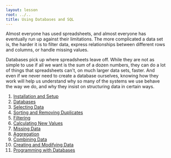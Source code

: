 ```yaml
---
layout: lesson
root: ../..
title: Using Databases and SQL
---
```

Almost everyone has used spreadsheets,
and almost everyone has eventually run up against their limitations.
The more complicated a data set is,
the harder it is to filter data,
express relationships between different rows and columns,
or handle missing values.

Databases pick up where spreadsheets leave off.
While they are not as simple to use if all we want is the sum of a dozen numbers,
they can do a lot of things that spreadsheets can't,
on much larger data sets,
faster.
And even if we never need to create a database ourselves,
knowing how they work will help us understand why so many of the systems we use
behave the way we do,
and why they insist on structuring data in certain ways.

<div class="toc" markdown="1">

1.   [Installation and Setup](00-setup.md)
2.   [Databases](01-databases.md)
3.   [Selecting Data](03-select.html)
4.   [Sorting and Removing Duplicates](04-sort-dup.html)
5.   [Filtering](05-filter.html)
6.   [Calculating New Values](06-calc.html)
7.   [Missing Data](07-null.html)
8.   [Aggregation](08-agg.html)
9.   [Combining Data](09-join.html)
10.  [Creating and Modifying Data](10-create.html)
11.  [Programming with Databases](11-prog.html)

</div>
